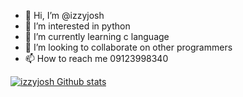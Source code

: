 - 👋 Hi, I’m @izzyjosh
- 👀 I’m interested in python
- 🌱 I’m currently learning c language
- 💞️ I’m looking to collaborate on other programmers
- 📫 How to reach me 09123998340

<!---
izzyjosh/izzyjosh is a ✨ special ✨ repository because its `README.md` (this file) appears on your GitHub profile.
You can click the Preview link to take a look at your changes.
--->
[![izzyjosh Github stats](https://github-readme-stats.vercel.app/api?username=izzyjosh&show_icons=true&theme=tokyonight)](https://github.com/anuraghazra/github-readme-stats)

